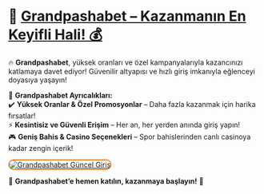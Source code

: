 # 🎯 <a href="https://cutt.ly/GrandSosyal" title="Grandpashabet Güncel Giriş">Grandpashabet – Kazanmanın En Keyifli Hali! 💰</a>  

🔥 **Grandpashabet**, yüksek oranları ve özel kampanyalarıyla kazancınızı katlamaya davet ediyor! Güvenilir altyapısı ve hızlı giriş imkanıyla eğlenceyi doyasıya yaşayın!  

🌟 **Grandpashabet Ayrıcalıkları:**  
✔️ **Yüksek Oranlar & Özel Promosyonlar** – Daha fazla kazanmak için harika fırsatlar!  
⚡ **Kesintisiz ve Güvenli Erişim** – Her an, her yerden anında giriş yapın!  
🎮 **Geniş Bahis & Casino Seçenekleri** – Spor bahislerinden canlı casinoya kadar zengin içerik!  

<a href="https://cutt.ly/GrandSosyal" title="Grandpashabet Güncel Giriş">  
<img src="https://i.ibb.co/BtMhhf6/g-venligiris.jpg" alt="Grandpashabet Güncel Giriş" style="max-width: 100%; border: 2px solid #e67e22; border-radius: 10px;">  
</a>  

🎲 **Grandpashabet’e hemen katılın, kazanmaya başlayın!** 🚀  
